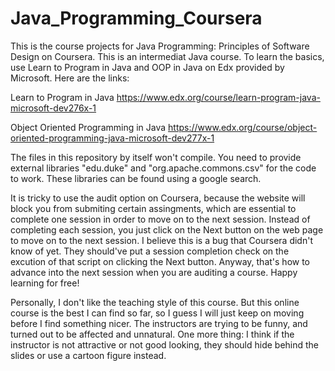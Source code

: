 # Java_Programming_Coursera
This is the course projects for Java Programming: Principles of Software Design on Coursera. This is an intermediat Java course. To learn the basics, use Learn to Program in Java and OOP in Java on Edx provided by Microsoft. Here are the links:

Learn to Program in Java https://www.edx.org/course/learn-program-java-microsoft-dev276x-1

Object Oriented Programming in Java https://www.edx.org/course/object-oriented-programming-java-microsoft-dev277x-1

The files in this repository by itself won't compile. You need to provide external libraries "edu.duke" and "org.apache.commons.csv" for the code to work. These libraries can be found using a google search. 

It is tricky to use the audit option on Coursera, because the website will block you from submiting certain assingments, which are essential to complete one session in order to move on to the next session. Instead of completing each session, you just click on the Next button on the web page to move on to the next session. I believe this is a bug that Coursera didn't know of yet. They should've put a session completion check on the excution of that script on clicking the Next button. Anyway, that's how to advance into the next session when you are auditing a course. Happy learning for free!

Personally, I don't like the teaching style of this course. But this online course is the best I can find so far, so I guess I will just keep on moving before I find something nicer. The instructors are trying to be funny, and turned out to be affected and unnatural. One more thing: I think if the instructor is not attractive or not good looking, they should hide behind the slides or use a cartoon figure instead. 
